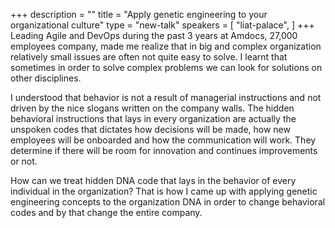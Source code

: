 +++
description = ""
title = "Apply genetic engineering to your organizational culture"
type = "new-talk"
speakers = [
        "liat-palace",
]
+++
Leading Agile and DevOps during the past 3 years at Amdocs, 27,000 employees company, made me realize that in big and complex organization relatively small issues are often not quite easy to solve.
I learnt that sometimes in order to solve complex problems we can look for solutions on other disciplines.

I understood that behavior is not a result of managerial instructions and not driven by the nice slogans written on the company walls.
The hidden behavioral instructions that lays in every organization are actually the unspoken codes that dictates how decisions will be made, how new employees will be onboarded and how the communication will work. 
They determine if there will be room for innovation and continues improvements or not. 

How can we treat hidden DNA code that lays in the behavior of every individual in the organization?
That is how I came up with applying genetic engineering concepts to the organization DNA in order to change behavioral codes and by that change the entire company.